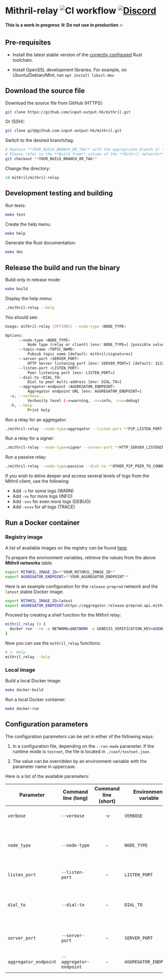 # Mithril-relay ![CI workflow](https://github.com/input-output-hk/mithril/actions/workflows/ci.yml/badge.svg) [![Discord](https://img.shields.io/discord/500028886025895936.svg?logo=discord&style=flat-square)](https://discord.gg/5kaErDKDRq)


**This is a work in progress** 🛠
**Do not use in production** 🔥

## Pre-requisites

* Install the latest stable version of the [correctly configured](https://www.rust-lang.org/learn/get-started) Rust toolchain.

* Install OpenSSL development libraries. For example, on Ubuntu/Debian/Mint, run `apt install libssl-dev`

## Download the source file

Download the source file from GitHub (HTTPS):

```bash
git clone https://github.com/input-output-hk/mithril.git
```

Or (SSH):

```bash
git clone git@github.com:input-output-hk/mithril.git
```

Switch to the desired branch/tag:

```bash
# Replace **YOUR_BUILD_BRANCH_OR_TAG** with the appropriate branch or tag name
# Please refer to the **Build from** column of the **Mithril networks** table above
git checkout **YOUR_BUILD_BRANCH_OR_TAG**
```

Change the directory: 

```bash
cd mithril/mithril-relay
```

## Development testing and building

Run tests:

```bash
make test
```

Create the help menu:

```bash
make help
```

Generate the Rust documentation:

```bash
make doc
```

## Release the build and run the binary

Build only in release mode:

```bash
make build
```

Display the help menu:

```bash
./mithril-relay --help
```

You should see:

```bash
Usage: mithril-relay [OPTIONS] --node-type <NODE_TYPE>

Options:
      --node-type <NODE_TYPE>
          Node type (relay or client) [env: NODE_TYPE=] [possible values: signer, aggregator, client]
      --topic-name <TOPIC_NAME>
          Pubsub topic name [default: mithril/signatures]
      --server-port <SERVER_PORT>
          HTTP Server listening port [env: SERVER_PORT=] [default: 3132]
      --listen-port <LISTEN_PORT>
          Peer listening port [env: LISTEN_PORT=]
      --dial-to <DIAL_TO>
          Dial to peer multi-address [env: DIAL_TO=]
      --aggregator-endpoint <AGGREGATOR_ENDPOINT>
          Aggregator endpoint URL [env: AGGREGATOR_ENDPOINT=]
  -v, --verbose...
          Verbosity level (-v=warning, -vv=info, -vvv=debug)
  -h, --help
          Print help

```

Run a relay for an aggregator:
```bash
./mithril-relay --node-type=aggregator --listen-port **P2P_LISTEN_PORT** --aggregator-endpoint **AGGREGATOR_ENDPOINT** --dial-to **OTHER_P2P_PEER_TO_CONNECT_TO**
```

Run a relay for a signer:
```bash
./mithril-relay --node-type=signer --server-port **HTTP_SERVER_LISTENING_PORT** --listen-port **P2P_LISTEN_PORT** --aggregator-endpoint **AGGREGATOR_ENDPOINT** --dial-to **OTHER_P2P_PEER_TO_CONNECT_TO**
```

Run a passive relay:
```bash
./mithril-relay --node-type=passive --dial-to **OTHER_P2P_PEER_TO_CONNECT_TO**
```

If you wish to delve deeper and access several levels of logs from the Mithril client, use the following:

* Add `-v` for some logs (WARN)
* Add `-vv` for more logs (INFO)
* Add `-vvv` for even more logs (DEBUG)
* Add `-vvvv` for all logs (TRACE)

## Run a Docker container

### Registry image

A list of available images on the registry can be found [here](https://github.com/input-output-hk/mithril/pkgs/container/mithril-relay).

To prepare the environment variables, retrieve the values from the above **Mithril networks** table.

```bash
export MITHRIL_IMAGE_ID=**YOUR_MITHRIL_IMAGE_ID**
export AGGREGATOR_ENDPOINT=**YOUR_AGGREGATOR_ENDPOINT**
```

Here is an example configuration for the `release-preprod` network and the `latest` stable Docker image:

```bash
export MITHRIL_IMAGE_ID=latest
export AGGREGATOR_ENDPOINT=https://aggregator.release-preprod.api.mithril.network/aggregator
```

Proceed by creating a shell function for the Mithril relay:

```bash
mithril_relay () {
  docker run --rm -e NETWORK=$NETWORK -e GENESIS_VERIFICATION_KEY=$GENESIS_VERIFICATION_KEY -e AGGREGATOR_ENDPOINT=$AGGREGATOR_ENDPOINT --name='mithril-relay' -v $(pwd):/app/data -u $(id -u) ghcr.io/input-output-hk/mithril-relay:$MITHRIL_IMAGE_ID $@
}
```

Now you can use the `mithril_relay` functions:

```bash
# 1- Help
mithril_relay --help
```

### Local image

Build a local Docker image:

```bash
make docker-build
```

Run a local Docker container:

```bash
make docker-run
```

## Configuration parameters

The configuration parameters can be set in either of the following ways:

1. In a configuration file, depending on the `--run-mode` parameter. If the runtime mode is `testnet`, the file is located in `./conf/testnet.json`.

2. The value can be overridden by an environment variable with the parameter name in uppercase.

Here is a list of the available parameters:

| Parameter | Command line (long) |  Command line (short) | Environment variable | Description | Default value | Example | Mandatory |
|-----------|---------------------|:---------------------:|----------------------|-------------|---------------|---------|:---------:|
| `verbose` | `--verbose` | `-v` | `VERBOSE` | Verbosity level | - | Parsed from the number of occurrences: `-v` for `Warning`, `-vv` for `Info`, `-vvv` for `Debug` and `-vvvv` for `Trace` | :heavy_check_mark: |
| `node_type` | `--node-type` | - | `NODE_TYPE` | Node type, a value among: `aggregator`, `signer`, `passive` | - | `signer` | :heavy_check_mark: |
| `listen_port` | `--listen-port` | - | `LISTEN_PORT` | P2P peer listening port | 0 | `9090` | - |
| `dial_to` | `--dial-to` | - | `DIAL_TO` | P2P peer address to connect to (not needed for first peer) | - | `/ip4/0.0.0.0/tcp/1234` | - |
| `server_port` | `--server-port` | - | `SERVER_PORT` | HTTP server listening port | 3132 | `8181` | - |
| `aggregator_endpoint` | `--aggregator-endpoint` | - | `AGGREGATOR_ENDPOINT` | Aggregator node endpoint | - | `https://aggregator.pre-release-preview.api.mithril.network/aggregator` | - |